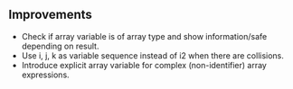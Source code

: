 ## Improvements

* Check if array variable is of array type and show information/safe depending on result.
* Use i, j, k as variable sequence instead of i2 when there are collisions.
* Introduce explicit array variable for complex (non-identifier) array expressions.